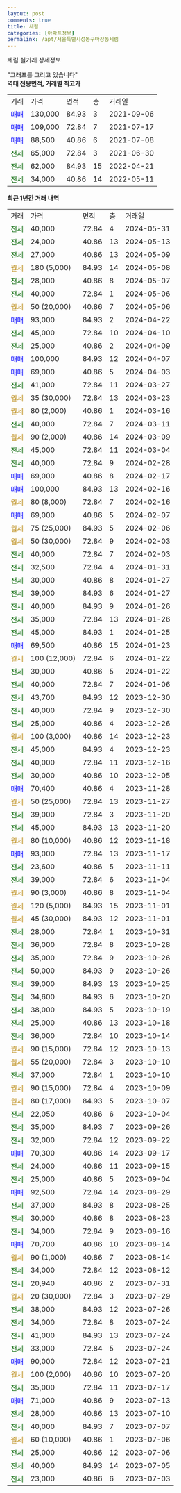 ```yaml
---
layout: post
comments: true
title: 세림
categories: [아파트정보]
permalink: /apt/서울특별시성동구마장동세림
---
```


세림 실거래 상세정보

<script type="text/javascript">
  google.charts.load('current', {'packages':['line', 'corechart']});
  google.charts.setOnLoadCallback(drawChart);

  function drawChart() {
    var data = new google.visualization.DataTable();
    data.addColumn('date', '거래일');
    data.addColumn('number', "매매");
    data.addColumn('number', "전세");
    data.addColumn('number', "전매");

    data.addRows([[new Date(Date.parse("2024-05-31")), null, 40000, null], [new Date(Date.parse("2024-05-13")), null, 24000, null], [new Date(Date.parse("2024-05-09")), null, 27000, null], [new Date(Date.parse("2024-05-08")), null, null, null], [new Date(Date.parse("2024-05-07")), null, 28000, null], [new Date(Date.parse("2024-05-06")), null, 40000, null], [new Date(Date.parse("2024-05-06")), null, null, null], [new Date(Date.parse("2024-04-22")), 93000, null, null], [new Date(Date.parse("2024-04-10")), null, 45000, null], [new Date(Date.parse("2024-04-09")), null, 25000, null], [new Date(Date.parse("2024-04-07")), 100000, null, null], [new Date(Date.parse("2024-04-03")), 69000, null, null], [new Date(Date.parse("2024-03-27")), null, 41000, null], [new Date(Date.parse("2024-03-23")), null, null, null], [new Date(Date.parse("2024-03-16")), null, null, null], [new Date(Date.parse("2024-03-11")), null, 40000, null], [new Date(Date.parse("2024-03-09")), null, null, null], [new Date(Date.parse("2024-03-04")), null, 45000, null], [new Date(Date.parse("2024-02-28")), null, 40000, null], [new Date(Date.parse("2024-02-17")), 69000, null, null], [new Date(Date.parse("2024-02-16")), 100000, null, null], [new Date(Date.parse("2024-02-16")), null, null, null], [new Date(Date.parse("2024-02-07")), 69000, null, null], [new Date(Date.parse("2024-02-06")), null, null, null], [new Date(Date.parse("2024-02-03")), null, null, null], [new Date(Date.parse("2024-02-03")), null, 40000, null], [new Date(Date.parse("2024-01-31")), null, 32500, null], [new Date(Date.parse("2024-01-27")), null, 30000, null], [new Date(Date.parse("2024-01-27")), null, 39000, null], [new Date(Date.parse("2024-01-26")), null, 40000, null], [new Date(Date.parse("2024-01-26")), null, 35000, null], [new Date(Date.parse("2024-01-25")), null, 45000, null], [new Date(Date.parse("2024-01-23")), 69500, null, null], [new Date(Date.parse("2024-01-22")), null, null, null], [new Date(Date.parse("2024-01-22")), null, 30000, null], [new Date(Date.parse("2024-01-06")), null, 40000, null], [new Date(Date.parse("2023-12-30")), null, 43700, null], [new Date(Date.parse("2023-12-30")), null, 40000, null], [new Date(Date.parse("2023-12-26")), null, 25000, null], [new Date(Date.parse("2023-12-23")), null, null, null], [new Date(Date.parse("2023-12-23")), null, 45000, null], [new Date(Date.parse("2023-12-16")), null, 40000, null], [new Date(Date.parse("2023-12-05")), null, 30000, null], [new Date(Date.parse("2023-11-28")), 70400, null, null], [new Date(Date.parse("2023-11-27")), null, null, null], [new Date(Date.parse("2023-11-20")), null, 39000, null], [new Date(Date.parse("2023-11-20")), null, 45000, null], [new Date(Date.parse("2023-11-18")), null, null, null], [new Date(Date.parse("2023-11-17")), 93000, null, null], [new Date(Date.parse("2023-11-11")), null, 23600, null], [new Date(Date.parse("2023-11-04")), null, 39000, null], [new Date(Date.parse("2023-11-04")), null, null, null], [new Date(Date.parse("2023-11-01")), null, null, null], [new Date(Date.parse("2023-11-01")), null, null, null], [new Date(Date.parse("2023-10-31")), null, 28000, null], [new Date(Date.parse("2023-10-28")), null, 36000, null], [new Date(Date.parse("2023-10-26")), null, 35000, null], [new Date(Date.parse("2023-10-26")), null, 50000, null], [new Date(Date.parse("2023-10-25")), null, 39000, null], [new Date(Date.parse("2023-10-20")), null, 34600, null], [new Date(Date.parse("2023-10-19")), null, 38000, null], [new Date(Date.parse("2023-10-18")), null, 25000, null], [new Date(Date.parse("2023-10-14")), null, 36000, null], [new Date(Date.parse("2023-10-13")), null, null, null], [new Date(Date.parse("2023-10-10")), null, null, null], [new Date(Date.parse("2023-10-10")), null, 37000, null], [new Date(Date.parse("2023-10-09")), null, null, null], [new Date(Date.parse("2023-10-07")), null, null, null], [new Date(Date.parse("2023-10-04")), null, 22050, null], [new Date(Date.parse("2023-09-26")), null, 35000, null], [new Date(Date.parse("2023-09-22")), null, 32000, null], [new Date(Date.parse("2023-09-17")), 70300, null, null], [new Date(Date.parse("2023-09-15")), null, 24000, null], [new Date(Date.parse("2023-09-04")), null, 25000, null], [new Date(Date.parse("2023-08-29")), 92500, null, null], [new Date(Date.parse("2023-08-25")), null, 37000, null], [new Date(Date.parse("2023-08-23")), null, 30000, null], [new Date(Date.parse("2023-08-16")), null, 34000, null], [new Date(Date.parse("2023-08-14")), 70700, null, null], [new Date(Date.parse("2023-08-14")), null, null, null], [new Date(Date.parse("2023-08-12")), null, 34000, null], [new Date(Date.parse("2023-07-31")), null, 20940, null], [new Date(Date.parse("2023-07-29")), null, null, null], [new Date(Date.parse("2023-07-26")), null, 38000, null], [new Date(Date.parse("2023-07-24")), null, 34000, null], [new Date(Date.parse("2023-07-24")), null, 41000, null], [new Date(Date.parse("2023-07-24")), null, 33000, null], [new Date(Date.parse("2023-07-21")), 90000, null, null], [new Date(Date.parse("2023-07-20")), null, null, null], [new Date(Date.parse("2023-07-17")), null, 35000, null], [new Date(Date.parse("2023-07-13")), 71000, null, null], [new Date(Date.parse("2023-07-10")), null, 28000, null], [new Date(Date.parse("2023-07-07")), null, 40000, null], [new Date(Date.parse("2023-07-06")), null, null, null], [new Date(Date.parse("2023-07-06")), null, 25000, null], [new Date(Date.parse("2023-07-05")), null, 40000, null], [new Date(Date.parse("2023-07-03")), null, 23000, null]]);

    var options = {
      hAxis: {
        format: 'yyyy/MM/dd'
      },    
      lineWidth: 0,
      pointsVisible: true,    
      title: '최근 1년간 유형별 실거래가 분포',
      legend: { position: 'bottom' }
    };

    var formatter = new google.visualization.NumberFormat({pattern:'###,###'} );
    formatter.format(data, 1);
    formatter.format(data, 2);
    
    setTimeout(function() {
        var chart = new google.visualization.LineChart(document.getElementById('columnchart_material'));
        chart.draw(data, (options));
        document.getElementById('loading').style.display = 'none';
    }, 200);
  }
</script>


<div id="loading" style="z-index:20; display: block; margin-left: 0px">"그래프를 그리고 있습니다"</div>
<div id="columnchart_material" style="width: 95%; margin-left: 0px; display: block"></div>
<!-- contents start -->
<b>역대 전용면적, 거래별 최고가</b>
<table class="sortable">
    <tr>
      <td>거래</td>
      <td>가격</td>
      <td>면적</td>
      <td>층</td>
      <td>거래일</td>
    </tr>
        <tr>
          <td><a style="color: blue">매매</a></td>
          <td>130,000</td>
          <td>84.93</td>
          <td>3</td>
          <td>2021-09-06</td>
        </tr>            <tr>
          <td><a style="color: blue">매매</a></td>
          <td>109,000</td>
          <td>72.84</td>
          <td>7</td>
          <td>2021-07-17</td>
        </tr>            <tr>
          <td><a style="color: blue">매매</a></td>
          <td>88,500</td>
          <td>40.86</td>
          <td>6</td>
          <td>2021-07-08</td>
        </tr>        
        <tr>
              <td><a style="color: darkgreen">전세</a></td>
              <td>65,000</td>
              <td>72.84</td>
              <td>3</td>
              <td>2021-06-30</td>
            </tr>            <tr>
              <td><a style="color: darkgreen">전세</a></td>
              <td>62,000</td>
              <td>84.93</td>
              <td>15</td>
              <td>2022-04-21</td>
            </tr>            <tr>
              <td><a style="color: darkgreen">전세</a></td>
              <td>34,000</td>
              <td>40.86</td>
              <td>14</td>
              <td>2022-05-11</td>
            </tr>        
    
</table>

<b>최근 1년간 거래 내역</b>

<table class="sortable">
    <tr>
      <td>거래</td>
      <td>가격</td>
      <td>면적</td>
      <td>층</td>
      <td>거래일</td>
    </tr>
    <tr>
      <td><a style="color: darkgreen">전세</a></td>
      <td>40,000</td>
      <td>72.84</td>
      <td>4</td>
      <td>2024-05-31</td>
    </tr>          <tr>
      <td><a style="color: darkgreen">전세</a></td>
      <td>24,000</td>
      <td>40.86</td>
      <td>13</td>
      <td>2024-05-13</td>
    </tr>          <tr>
      <td><a style="color: darkgreen">전세</a></td>
      <td>27,000</td>
      <td>40.86</td>
      <td>13</td>
      <td>2024-05-09</td>
    </tr>          <tr>
      <td><a style="color: darkgoldenrod">월세</a></td>
      <td>180 (5,000)</td>
      <td>84.93</td>
      <td>14</td>
      <td>2024-05-08</td>
    </tr>          <tr>
      <td><a style="color: darkgreen">전세</a></td>
      <td>28,000</td>
      <td>40.86</td>
      <td>8</td>
      <td>2024-05-07</td>
    </tr>          <tr>
      <td><a style="color: darkgreen">전세</a></td>
      <td>40,000</td>
      <td>72.84</td>
      <td>1</td>
      <td>2024-05-06</td>
    </tr>          <tr>
      <td><a style="color: darkgoldenrod">월세</a></td>
      <td>50 (20,000)</td>
      <td>40.86</td>
      <td>7</td>
      <td>2024-05-06</td>
    </tr>          <tr>
      <td><a style="color: blue">매매</a></td>
      <td>93,000</td>
      <td>84.93</td>
      <td>2</td>
      <td>2024-04-22</td>
    </tr>          <tr>
      <td><a style="color: darkgreen">전세</a></td>
      <td>45,000</td>
      <td>72.84</td>
      <td>10</td>
      <td>2024-04-10</td>
    </tr>          <tr>
      <td><a style="color: darkgreen">전세</a></td>
      <td>25,000</td>
      <td>40.86</td>
      <td>2</td>
      <td>2024-04-09</td>
    </tr>          <tr>
      <td><a style="color: blue">매매</a></td>
      <td>100,000</td>
      <td>84.93</td>
      <td>12</td>
      <td>2024-04-07</td>
    </tr>          <tr>
      <td><a style="color: blue">매매</a></td>
      <td>69,000</td>
      <td>40.86</td>
      <td>5</td>
      <td>2024-04-03</td>
    </tr>          <tr>
      <td><a style="color: darkgreen">전세</a></td>
      <td>41,000</td>
      <td>72.84</td>
      <td>11</td>
      <td>2024-03-27</td>
    </tr>          <tr>
      <td><a style="color: darkgoldenrod">월세</a></td>
      <td>35 (30,000)</td>
      <td>72.84</td>
      <td>13</td>
      <td>2024-03-23</td>
    </tr>          <tr>
      <td><a style="color: darkgoldenrod">월세</a></td>
      <td>80 (2,000)</td>
      <td>40.86</td>
      <td>1</td>
      <td>2024-03-16</td>
    </tr>          <tr>
      <td><a style="color: darkgreen">전세</a></td>
      <td>40,000</td>
      <td>72.84</td>
      <td>7</td>
      <td>2024-03-11</td>
    </tr>          <tr>
      <td><a style="color: darkgoldenrod">월세</a></td>
      <td>90 (2,000)</td>
      <td>40.86</td>
      <td>14</td>
      <td>2024-03-09</td>
    </tr>          <tr>
      <td><a style="color: darkgreen">전세</a></td>
      <td>45,000</td>
      <td>72.84</td>
      <td>11</td>
      <td>2024-03-04</td>
    </tr>          <tr>
      <td><a style="color: darkgreen">전세</a></td>
      <td>40,000</td>
      <td>72.84</td>
      <td>9</td>
      <td>2024-02-28</td>
    </tr>          <tr>
      <td><a style="color: blue">매매</a></td>
      <td>69,000</td>
      <td>40.86</td>
      <td>8</td>
      <td>2024-02-17</td>
    </tr>          <tr>
      <td><a style="color: blue">매매</a></td>
      <td>100,000</td>
      <td>84.93</td>
      <td>13</td>
      <td>2024-02-16</td>
    </tr>          <tr>
      <td><a style="color: darkgoldenrod">월세</a></td>
      <td>80 (8,000)</td>
      <td>72.84</td>
      <td>7</td>
      <td>2024-02-16</td>
    </tr>          <tr>
      <td><a style="color: blue">매매</a></td>
      <td>69,000</td>
      <td>40.86</td>
      <td>5</td>
      <td>2024-02-07</td>
    </tr>          <tr>
      <td><a style="color: darkgoldenrod">월세</a></td>
      <td>75 (25,000)</td>
      <td>84.93</td>
      <td>5</td>
      <td>2024-02-06</td>
    </tr>          <tr>
      <td><a style="color: darkgoldenrod">월세</a></td>
      <td>50 (30,000)</td>
      <td>72.84</td>
      <td>9</td>
      <td>2024-02-03</td>
    </tr>          <tr>
      <td><a style="color: darkgreen">전세</a></td>
      <td>40,000</td>
      <td>72.84</td>
      <td>7</td>
      <td>2024-02-03</td>
    </tr>          <tr>
      <td><a style="color: darkgreen">전세</a></td>
      <td>32,500</td>
      <td>72.84</td>
      <td>4</td>
      <td>2024-01-31</td>
    </tr>          <tr>
      <td><a style="color: darkgreen">전세</a></td>
      <td>30,000</td>
      <td>40.86</td>
      <td>8</td>
      <td>2024-01-27</td>
    </tr>          <tr>
      <td><a style="color: darkgreen">전세</a></td>
      <td>39,000</td>
      <td>84.93</td>
      <td>6</td>
      <td>2024-01-27</td>
    </tr>          <tr>
      <td><a style="color: darkgreen">전세</a></td>
      <td>40,000</td>
      <td>84.93</td>
      <td>9</td>
      <td>2024-01-26</td>
    </tr>          <tr>
      <td><a style="color: darkgreen">전세</a></td>
      <td>35,000</td>
      <td>72.84</td>
      <td>13</td>
      <td>2024-01-26</td>
    </tr>          <tr>
      <td><a style="color: darkgreen">전세</a></td>
      <td>45,000</td>
      <td>84.93</td>
      <td>1</td>
      <td>2024-01-25</td>
    </tr>          <tr>
      <td><a style="color: blue">매매</a></td>
      <td>69,500</td>
      <td>40.86</td>
      <td>15</td>
      <td>2024-01-23</td>
    </tr>          <tr>
      <td><a style="color: darkgoldenrod">월세</a></td>
      <td>100 (12,000)</td>
      <td>72.84</td>
      <td>6</td>
      <td>2024-01-22</td>
    </tr>          <tr>
      <td><a style="color: darkgreen">전세</a></td>
      <td>30,000</td>
      <td>40.86</td>
      <td>5</td>
      <td>2024-01-22</td>
    </tr>          <tr>
      <td><a style="color: darkgreen">전세</a></td>
      <td>40,000</td>
      <td>72.84</td>
      <td>7</td>
      <td>2024-01-06</td>
    </tr>          <tr>
      <td><a style="color: darkgreen">전세</a></td>
      <td>43,700</td>
      <td>84.93</td>
      <td>12</td>
      <td>2023-12-30</td>
    </tr>          <tr>
      <td><a style="color: darkgreen">전세</a></td>
      <td>40,000</td>
      <td>72.84</td>
      <td>9</td>
      <td>2023-12-30</td>
    </tr>          <tr>
      <td><a style="color: darkgreen">전세</a></td>
      <td>25,000</td>
      <td>40.86</td>
      <td>4</td>
      <td>2023-12-26</td>
    </tr>          <tr>
      <td><a style="color: darkgoldenrod">월세</a></td>
      <td>100 (3,000)</td>
      <td>40.86</td>
      <td>14</td>
      <td>2023-12-23</td>
    </tr>          <tr>
      <td><a style="color: darkgreen">전세</a></td>
      <td>45,000</td>
      <td>84.93</td>
      <td>4</td>
      <td>2023-12-23</td>
    </tr>          <tr>
      <td><a style="color: darkgreen">전세</a></td>
      <td>40,000</td>
      <td>72.84</td>
      <td>11</td>
      <td>2023-12-16</td>
    </tr>          <tr>
      <td><a style="color: darkgreen">전세</a></td>
      <td>30,000</td>
      <td>40.86</td>
      <td>10</td>
      <td>2023-12-05</td>
    </tr>          <tr>
      <td><a style="color: blue">매매</a></td>
      <td>70,400</td>
      <td>40.86</td>
      <td>4</td>
      <td>2023-11-28</td>
    </tr>          <tr>
      <td><a style="color: darkgoldenrod">월세</a></td>
      <td>50 (25,000)</td>
      <td>72.84</td>
      <td>13</td>
      <td>2023-11-27</td>
    </tr>          <tr>
      <td><a style="color: darkgreen">전세</a></td>
      <td>39,000</td>
      <td>72.84</td>
      <td>3</td>
      <td>2023-11-20</td>
    </tr>          <tr>
      <td><a style="color: darkgreen">전세</a></td>
      <td>45,000</td>
      <td>84.93</td>
      <td>13</td>
      <td>2023-11-20</td>
    </tr>          <tr>
      <td><a style="color: darkgoldenrod">월세</a></td>
      <td>80 (10,000)</td>
      <td>40.86</td>
      <td>12</td>
      <td>2023-11-18</td>
    </tr>          <tr>
      <td><a style="color: blue">매매</a></td>
      <td>93,000</td>
      <td>72.84</td>
      <td>13</td>
      <td>2023-11-17</td>
    </tr>          <tr>
      <td><a style="color: darkgreen">전세</a></td>
      <td>23,600</td>
      <td>40.86</td>
      <td>5</td>
      <td>2023-11-11</td>
    </tr>          <tr>
      <td><a style="color: darkgreen">전세</a></td>
      <td>39,000</td>
      <td>72.84</td>
      <td>6</td>
      <td>2023-11-04</td>
    </tr>          <tr>
      <td><a style="color: darkgoldenrod">월세</a></td>
      <td>90 (3,000)</td>
      <td>40.86</td>
      <td>8</td>
      <td>2023-11-04</td>
    </tr>          <tr>
      <td><a style="color: darkgoldenrod">월세</a></td>
      <td>120 (5,000)</td>
      <td>84.93</td>
      <td>15</td>
      <td>2023-11-01</td>
    </tr>          <tr>
      <td><a style="color: darkgoldenrod">월세</a></td>
      <td>45 (30,000)</td>
      <td>84.93</td>
      <td>12</td>
      <td>2023-11-01</td>
    </tr>          <tr>
      <td><a style="color: darkgreen">전세</a></td>
      <td>28,000</td>
      <td>72.84</td>
      <td>1</td>
      <td>2023-10-31</td>
    </tr>          <tr>
      <td><a style="color: darkgreen">전세</a></td>
      <td>36,000</td>
      <td>72.84</td>
      <td>8</td>
      <td>2023-10-28</td>
    </tr>          <tr>
      <td><a style="color: darkgreen">전세</a></td>
      <td>35,000</td>
      <td>72.84</td>
      <td>9</td>
      <td>2023-10-26</td>
    </tr>          <tr>
      <td><a style="color: darkgreen">전세</a></td>
      <td>50,000</td>
      <td>84.93</td>
      <td>9</td>
      <td>2023-10-26</td>
    </tr>          <tr>
      <td><a style="color: darkgreen">전세</a></td>
      <td>39,000</td>
      <td>84.93</td>
      <td>13</td>
      <td>2023-10-25</td>
    </tr>          <tr>
      <td><a style="color: darkgreen">전세</a></td>
      <td>34,600</td>
      <td>84.93</td>
      <td>6</td>
      <td>2023-10-20</td>
    </tr>          <tr>
      <td><a style="color: darkgreen">전세</a></td>
      <td>38,000</td>
      <td>84.93</td>
      <td>5</td>
      <td>2023-10-19</td>
    </tr>          <tr>
      <td><a style="color: darkgreen">전세</a></td>
      <td>25,000</td>
      <td>40.86</td>
      <td>13</td>
      <td>2023-10-18</td>
    </tr>          <tr>
      <td><a style="color: darkgreen">전세</a></td>
      <td>36,000</td>
      <td>72.84</td>
      <td>10</td>
      <td>2023-10-14</td>
    </tr>          <tr>
      <td><a style="color: darkgoldenrod">월세</a></td>
      <td>90 (15,000)</td>
      <td>72.84</td>
      <td>12</td>
      <td>2023-10-13</td>
    </tr>          <tr>
      <td><a style="color: darkgoldenrod">월세</a></td>
      <td>55 (20,000)</td>
      <td>72.84</td>
      <td>3</td>
      <td>2023-10-10</td>
    </tr>          <tr>
      <td><a style="color: darkgreen">전세</a></td>
      <td>37,000</td>
      <td>72.84</td>
      <td>1</td>
      <td>2023-10-10</td>
    </tr>          <tr>
      <td><a style="color: darkgoldenrod">월세</a></td>
      <td>90 (15,000)</td>
      <td>72.84</td>
      <td>4</td>
      <td>2023-10-09</td>
    </tr>          <tr>
      <td><a style="color: darkgoldenrod">월세</a></td>
      <td>80 (17,000)</td>
      <td>84.93</td>
      <td>5</td>
      <td>2023-10-07</td>
    </tr>          <tr>
      <td><a style="color: darkgreen">전세</a></td>
      <td>22,050</td>
      <td>40.86</td>
      <td>6</td>
      <td>2023-10-04</td>
    </tr>          <tr>
      <td><a style="color: darkgreen">전세</a></td>
      <td>35,000</td>
      <td>84.93</td>
      <td>7</td>
      <td>2023-09-26</td>
    </tr>          <tr>
      <td><a style="color: darkgreen">전세</a></td>
      <td>32,000</td>
      <td>72.84</td>
      <td>12</td>
      <td>2023-09-22</td>
    </tr>          <tr>
      <td><a style="color: blue">매매</a></td>
      <td>70,300</td>
      <td>40.86</td>
      <td>14</td>
      <td>2023-09-17</td>
    </tr>          <tr>
      <td><a style="color: darkgreen">전세</a></td>
      <td>24,000</td>
      <td>40.86</td>
      <td>11</td>
      <td>2023-09-15</td>
    </tr>          <tr>
      <td><a style="color: darkgreen">전세</a></td>
      <td>25,000</td>
      <td>40.86</td>
      <td>5</td>
      <td>2023-09-04</td>
    </tr>          <tr>
      <td><a style="color: blue">매매</a></td>
      <td>92,500</td>
      <td>72.84</td>
      <td>14</td>
      <td>2023-08-29</td>
    </tr>          <tr>
      <td><a style="color: darkgreen">전세</a></td>
      <td>37,000</td>
      <td>84.93</td>
      <td>8</td>
      <td>2023-08-25</td>
    </tr>          <tr>
      <td><a style="color: darkgreen">전세</a></td>
      <td>30,000</td>
      <td>40.86</td>
      <td>8</td>
      <td>2023-08-23</td>
    </tr>          <tr>
      <td><a style="color: darkgreen">전세</a></td>
      <td>34,000</td>
      <td>72.84</td>
      <td>9</td>
      <td>2023-08-16</td>
    </tr>          <tr>
      <td><a style="color: blue">매매</a></td>
      <td>70,700</td>
      <td>40.86</td>
      <td>10</td>
      <td>2023-08-14</td>
    </tr>          <tr>
      <td><a style="color: darkgoldenrod">월세</a></td>
      <td>90 (1,000)</td>
      <td>40.86</td>
      <td>7</td>
      <td>2023-08-14</td>
    </tr>          <tr>
      <td><a style="color: darkgreen">전세</a></td>
      <td>34,000</td>
      <td>72.84</td>
      <td>12</td>
      <td>2023-08-12</td>
    </tr>          <tr>
      <td><a style="color: darkgreen">전세</a></td>
      <td>20,940</td>
      <td>40.86</td>
      <td>2</td>
      <td>2023-07-31</td>
    </tr>          <tr>
      <td><a style="color: darkgoldenrod">월세</a></td>
      <td>20 (30,000)</td>
      <td>72.84</td>
      <td>3</td>
      <td>2023-07-29</td>
    </tr>          <tr>
      <td><a style="color: darkgreen">전세</a></td>
      <td>38,000</td>
      <td>84.93</td>
      <td>12</td>
      <td>2023-07-26</td>
    </tr>          <tr>
      <td><a style="color: darkgreen">전세</a></td>
      <td>34,000</td>
      <td>72.84</td>
      <td>8</td>
      <td>2023-07-24</td>
    </tr>          <tr>
      <td><a style="color: darkgreen">전세</a></td>
      <td>41,000</td>
      <td>84.93</td>
      <td>13</td>
      <td>2023-07-24</td>
    </tr>          <tr>
      <td><a style="color: darkgreen">전세</a></td>
      <td>33,000</td>
      <td>72.84</td>
      <td>5</td>
      <td>2023-07-24</td>
    </tr>          <tr>
      <td><a style="color: blue">매매</a></td>
      <td>90,000</td>
      <td>72.84</td>
      <td>12</td>
      <td>2023-07-21</td>
    </tr>          <tr>
      <td><a style="color: darkgoldenrod">월세</a></td>
      <td>100 (2,000)</td>
      <td>40.86</td>
      <td>10</td>
      <td>2023-07-20</td>
    </tr>          <tr>
      <td><a style="color: darkgreen">전세</a></td>
      <td>35,000</td>
      <td>72.84</td>
      <td>11</td>
      <td>2023-07-17</td>
    </tr>          <tr>
      <td><a style="color: blue">매매</a></td>
      <td>71,000</td>
      <td>40.86</td>
      <td>9</td>
      <td>2023-07-13</td>
    </tr>          <tr>
      <td><a style="color: darkgreen">전세</a></td>
      <td>28,000</td>
      <td>40.86</td>
      <td>13</td>
      <td>2023-07-10</td>
    </tr>          <tr>
      <td><a style="color: darkgreen">전세</a></td>
      <td>40,000</td>
      <td>84.93</td>
      <td>7</td>
      <td>2023-07-07</td>
    </tr>          <tr>
      <td><a style="color: darkgoldenrod">월세</a></td>
      <td>60 (10,000)</td>
      <td>40.86</td>
      <td>1</td>
      <td>2023-07-06</td>
    </tr>          <tr>
      <td><a style="color: darkgreen">전세</a></td>
      <td>25,000</td>
      <td>40.86</td>
      <td>12</td>
      <td>2023-07-06</td>
    </tr>          <tr>
      <td><a style="color: darkgreen">전세</a></td>
      <td>40,000</td>
      <td>84.93</td>
      <td>14</td>
      <td>2023-07-05</td>
    </tr>          <tr>
      <td><a style="color: darkgreen">전세</a></td>
      <td>23,000</td>
      <td>40.86</td>
      <td>6</td>
      <td>2023-07-03</td>
    </tr>      </table>
<!-- contents end -->    

